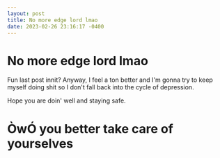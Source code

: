 ```yaml
---
layout: post
title: No more edge lord lmao
date: 2023-02-26 23:16:17 -0400
---
```


# No more edge lord lmao
Fun last post innit? Anyway, I feel a ton better and I'm gonna try to keep myself doing shit so I don't fall back into the cycle of depression.

Hope you are doin' well and staying safe.

# ÒwÓ you better take care of yourselves

<script src="https://utteranc.es/client.js"
        repo="Just-Jojo/Just-Jojo.github.io"
        issue-term="pathname"
        label="Comments"
        theme="github-light"
        crossorigin="anonymous"
        async>
</script>